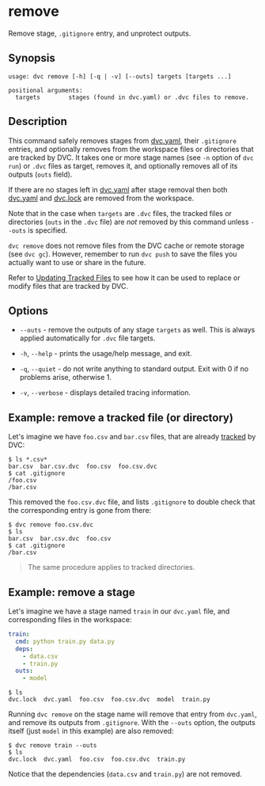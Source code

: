# remove

Remove stage, `.gitignore` entry, and unprotect outputs.

## Synopsis

```usage
usage: dvc remove [-h] [-q | -v] [--outs] targets [targets ...]

positional arguments:
  targets        stages (found in dvc.yaml) or .dvc files to remove.
```

## Description

This command safely removes stages from
[dvc.yaml](/doc/user-guide/dvc-files-and-directories#dvcyaml-file), their
`.gitignore` entries, and optionally removes from the <abbr>workspace</abbr>
files or directories that are tracked by DVC. It takes one or more stage names
(see `-n` option of `dvc run`) or `.dvc` files as target, removes it, and
optionally removes all of its outputs (`outs` field).

If there are no stages left in
[dvc.yaml](/doc/user-guide/dvc-files-and-directories#dvcyaml-file) after stage
removal then both
[dvc.yaml](/doc/user-guide/dvc-files-and-directories#dvcyaml-file) and
[dvc.lock](/doc/user-guide/dvc-files-and-directories#dvclock-file) are removed
from the workspace.

Note that in the case when `targets` are `.dvc` files, the tracked files or
directories (`outs` in the `.dvc` file) are _not_ removed by this command unless
`--outs` is specified.

`dvc remove` does not remove files from the DVC cache or remote storage (see
`dvc gc`). However, remember to run `dvc push` to save the files you actually
want to use or share in the future.

Refer to [Updating Tracked Files](/doc/user-guide/how-to/update-tracked-files)
to see how it can be used to replace or modify files that are tracked by DVC.

## Options

- `--outs` - remove the outputs of any stage `targets` as well. This is always
  applied automatically for `.dvc` file targets.

- `-h`, `--help` - prints the usage/help message, and exit.

- `-q`, `--quiet` - do not write anything to standard output. Exit with 0 if no
  problems arise, otherwise 1.

- `-v`, `--verbose` - displays detailed tracing information.

## Example: remove a tracked file (or directory)

Let's imagine we have `foo.csv` and `bar.csv` files, that are already
[tracked](/doc/command-reference/add) by DVC:

```dvc
$ ls *.csv*
bar.csv  bar.csv.dvc  foo.csv  foo.csv.dvc
$ cat .gitignore
/foo.csv
/bar.csv
```

This removed the `foo.csv.dvc` file, and lists `.gitignore` to double check that
the corresponding entry is gone from there:

```dvc
$ dvc remove foo.csv.dvc
$ ls
bar.csv  bar.csv.dvc  foo.csv
$ cat .gitignore
/bar.csv
```

> The same procedure applies to tracked directories.

## Example: remove a stage

Let's imagine we have a stage named `train` in our `dvc.yaml` file, and
corresponding files in the <abbr>workspace</abbr>:

```yaml
train:
  cmd: python train.py data.py
  deps:
    - data.csv
    - train.py
  outs:
    - model
```

```dvc
$ ls
dvc.lock  dvc.yaml  foo.csv  foo.csv.dvc  model  train.py
```

Running `dvc remove` on the stage name will remove that entry from `dvc.yaml`,
and remove its outputs from `.gitignore`. With the `--outs` option, the outputs
itself (just `model` in this example) are also removed:

```dvc
$ dvc remove train --outs
$ ls
dvc.lock  dvc.yaml  foo.csv  foo.csv.dvc  train.py
```

Notice that the dependencies (`data.csv` and `train.py`) are not removed.
